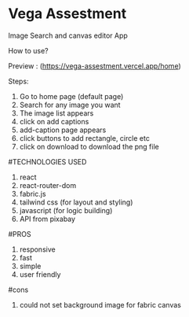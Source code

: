 # Vega Assestment 

Image Search and canvas editor App 

How to use? 

Preview : (https://vega-assestment.vercel.app/home)

Steps:

1.  Go to home page (default page)
2.  Search for any image you want
3.  The image list appears
4.  click on add captions
5.  add-caption page appears
6.  click buttons to add rectangle, circle etc
7.  click on download to download the png file 

#TECHNOLOGIES USED

1. react
2. react-router-dom
3. fabric.js
4. tailwind css (for layout and styling)
5. javascript (for logic building)
6. API from pixabay


#PROS
1. responsive
2. fast
3. simple
4. user friendly

#cons
1. could not set background image for fabric canvas





